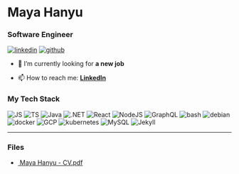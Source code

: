 <h1 id="maya-hanyu">Maya Hanyu</h1>
<h3 id="software-engineer">Software Engineer</h3>

<p><a href="https://www.linkedin.com/in/mhanyu/"><img src="https://api.iconify.design/ri/linkedin-fill.svg?height=24&amp;color=%230b66c2" alt="linkedin" /></a>
<a href="https://github.com/mhanyu"><img src="https://api.iconify.design/ri/github-fill.svg?height=24&amp;color=%2322262c" alt="github" /></a></p>

<ul>
  <li>
    <p>🔭 I’m currently looking for <strong>a new job</strong></p>
  </li>
  <li>
    <p>📫 How to reach me: <a href="https://www.linkedin.com/in/mhanyu/"><strong>LinkedIn</strong></a></p>
  </li>
</ul>

<h3 id="my-tech-stack">My Tech Stack</h3>

<p><img src="https://api.iconify.design/skill-icons/javascript.svg?height=24" alt="JS" />
<img src="https://api.iconify.design/skill-icons/typescript.svg?height=24" alt="TS" />
<img src="https://api.iconify.design/skill-icons/java-light.svg?height=24" alt="Java" />
<img src="https://api.iconify.design/skill-icons/dotnet.svg?height=24" alt=".NET" />
<img src="https://api.iconify.design/skill-icons/react-light.svg?height=24" alt="React" />
<img src="https://api.iconify.design/skill-icons/nodejs-light.svg?height=24" alt="NodeJS" />
<img src="https://api.iconify.design/skill-icons/graphql-light.svg?height=24" alt="GraphQL" />
<img src="https://api.iconify.design/skill-icons/bash-light.svg?height=24" alt="bash" />
<img src="https://api.iconify.design/skill-icons/debian-light.svg?height=24" alt="debian" />
<img src="https://api.iconify.design/skill-icons/docker.svg?height=24" alt="docker" />
<img src="https://api.iconify.design/skill-icons/gcp-light.svg?height=24" alt="GCP" />
<img src="https://api.iconify.design/skill-icons/kubernetes.svg?height=24" alt="kubernetes" />
<img src="https://api.iconify.design/skill-icons/mysql-light.svg?height=24" alt="MySQL" />
<img src="https://api.iconify.design/devicon/jekyll.svg?height=24" alt="Jekyll" /></p>

<hr />
<h3 id="files">Files</h3>

<ul>
  <li><a href="https://mhanyu.github.io/assets/files/Maya%20Hanyu%20-%20CV.pdf"><img src="https://api.iconify.design/ri/file-fill.svg?height=16" alt="" /> Maya Hanyu - CV.pdf</a></li>
</ul>


